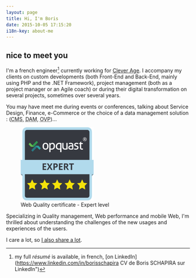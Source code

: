 ```yaml
---
layout: page
title: Hi, I'm Boris
date: 2015-10-05 17:15:20
i18n-key: about-me
---
```


## nice to meet you

I'm a french engineer[^1] currently working for [Clever Age](http://www.clever-age.com/en/ "Clever Age"). I accompany my clients on custom developments (both Front-End and Back-End, mainly using PHP and the .NET Framework), project management (both as a project manager or an Agile coach) or during their digital transformation on several projects, sometimes over several years. 

You may have meet me during events or conferences, talking about Service Design, Finance, e-Commerce or the choice of a data management solution : (<abbr lang="en" title="Content Management System">CMS</abbr>, <abbr lang="en" title="Digital Asset Management">DAM</abbr>, <abbr lang="en" title="Online Video Platform">OVP</abbr>)…

<figure>
  <a href="https://certified.opquast.com/certificate/V085B7/"><img role="img" src="/assets/images/shared/issuer_v085b7.svg" width="200" height="200" alt="An OpQuast certificate composed of 5 stars. &quote;Expert&quote; is written on top of it"></a>
  <figcaption>Web Quality certificate - Expert level</figcaption>
</figure>

Specializing in Quality management, Web performance and mobile Web, I'm thrilled about understanding the challenges of the new usages and experiences of the users. 

I care a lot, so [I also share a lot](/about/sharing/).



[^1]: my full <i lang="en">résumé</i> is available, in french, [on LinkedIn](https://www.linkedin.com/in/borisschapira CV de Boris SCHAPIRA sur LinkedIn")
